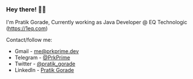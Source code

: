 ### Hey there! 👋🏻

I'm Pratik Gorade, Currently working as Java Developer @ EQ Technologic (https://1eq.com)

Contact/follow me:
- Gmail - [me@prkprime.dev](mailto:me@prkprime.dev)
- Telegram - [@PrkPrime](https://t.me/PrkPrime)
- Twitter - [@pratik_gorade](https://twitter.com/pratik_gorade)
- LinkedIn - [Pratik Gorade](https://www.linkedin.com/in/pratikgorade)
